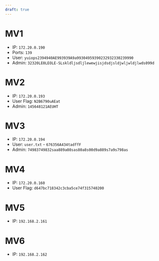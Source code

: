 ```yaml
---
draft: true
---
```


# MV1

- IP: `172.20.0.190`
- Ports: `139`
- User: `yuiops2394940AE993939A9a99304959390232932330239990`
- Admin: `32320LE0LEOLE-SLskldljsdljlewewjisjdsdjsldjwljwldjlwds099d`

# MV2

- IP: `172.20.0.193`
- User Flag: `N2B6790uAEat`
- Admin: `145648121AEUHT`

# MV3

- IP: `172.20.0.194`
- User: `user.txt` - `676356A434tadffF`
- Admin: `74983749832saa889a08sas80a8s00d9a889s7a9s798as`

# MV4

- IP: `172.20.0.160`
- User Flag: `d647bc718342c3cba5ce74f315740200`

# MV5

- IP: `192.168.2.161`

# MV6

- IP: `192.168.2.162`
